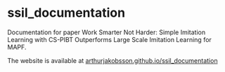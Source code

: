 # ssil_documentation
Documentation for paper Work Smarter Not Harder: Simple Imitation Learning with CS-PIBT Outperforms Large Scale Imitation Learning for MAPF.

The website is available at [arthurjakobsson.github.io/ssil_documentation](arthurjakobsson.github.io/ssil_documentation)
